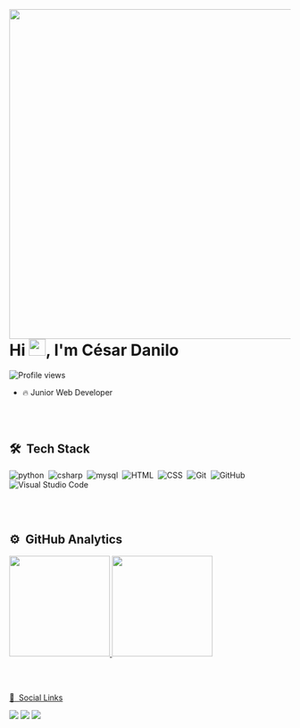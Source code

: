 
<img align="right" height="590em" src="https://raw.githubusercontent.com/gist/CesarDanilo/851863e8a088d203ae0268eda2e1796a/raw/15656327515460e4683a39515231447ff4f88672/githubcard.svg"/>
<h1 align="left">Hi <img src="https://raw.githubusercontent.com/kaueMarques/kaueMarques/master/hi.gif" width="30px">, I'm César Danilo</h1>
<p align="left"> <img src="https://komarev.com/ghpvc/?username=CesarDanilo&color=yellow" alt="Profile views" /> </p>

- 🔥 Junior Web Developer

<br><br>

## 🛠 &nbsp;Tech Stack

![python](https://img.shields.io/badge/-Python-05122A?style=flat&logo=python)&nbsp;
![csharp](https://img.shields.io/badge/-Csharp-05122A?style=flat&logo=csharp)&nbsp;
![mysql](https://img.shields.io/badge/-Mysql-05122A?style=flat&logo=mysql)&nbsp;
![HTML](https://img.shields.io/badge/-HTML-05122A?style=flat&logo=HTML5)&nbsp;
![CSS](https://img.shields.io/badge/-CSS-05122A?style=flat&logo=CSS3&logoColor=1572B6)&nbsp;
![Git](https://img.shields.io/badge/-Git-05122A?style=flat&logo=git)&nbsp;
![GitHub](https://img.shields.io/badge/-GitHub-05122A?style=flat&logo=github)&nbsp;
![Visual Studio Code](https://img.shields.io/badge/-Visual%20Studio%20Code-05122A?style=flat&logo=visual-studio-code&logoColor=007ACC)&nbsp;


<br><br>

## ⚙️ &nbsp;GitHub Analytics

<div align="left">
  <a href="https://github.com/CesarDanilo">
  <img height="180m" src="https://github-readme-stats.vercel.app/api?username=CesarDanilo&show_icons=true&theme=dark&include_all_commits=true&count_private=true"/>
  <img height="180m" src="https://github-readme-stats.vercel.app/api/top-langs/?username=CesarDanilo&layout=compact&langs_count=7&theme=dark"/>
</div>

<br><br>

🦲 &nbsp;Social Links

<p align="left" style="background:yellow">


<div>
  <a href="https://instagram.com/cesar_danilo616" target="_blank"><img src="https://img.shields.io/badge/-Instagram-%23E4405F?style=for-the-badge&logo=instagram&logoColor=white" target="_blank"></a>
  <a href = "mailto:cesardanilopalacios616@gmail.com"><img src="https://img.shields.io/badge/-Gmail-%23333?style=for-the-badge&logo=gmail&logoColor=white" target="_blank"></a>
  <a href="https://www.linkedin.com/in/cesar-danilo-396408153/" target="_blank"><img src="https://img.shields.io/badge/-LinkedIn-%230077B5?style=for-the-badge&logo=linkedin&logoColor=white" target="_blank"></a> 
</div>
 </p>



